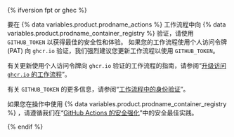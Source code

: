 {% ifversion fpt or ghec %}

要在 {% data variables.product.prodname_actions %} 工作流程中向 {% data variables.product.prodname_container_registry %} 验证，请使用 `GITHUB_TOKEN` 以获得最佳的安全性和体验。 如果您的工作流程使用个人访问令牌 (PAT) 向 `ghcr.io` 验证，我们强烈建议您更新工作流程以使用 `GITHUB_TOKEN`。

有关更新使用个人访问令牌向 `ghcr.io` 验证的工作流程的指南，请参阅“[升级访问 `ghcr.io` 的工作流程](/packages/managing-github-packages-using-github-actions-workflows/publishing-and-installing-a-package-with-github-actions#upgrading-a-workflow-that-accesses-ghcrio)”。

有关 `GITHUB_TOKEN` 的更多信息，请参阅“[工作流程中的身份验证](/actions/reference/authentication-in-a-workflow#using-the-github_token-in-a-workflow)”。

如果您在操作中使用 {% data variables.product.prodname_container_registry %} ，请遵循我们在“[GitHub Actions 的安全强化](/actions/getting-started-with-github-actions/security-hardening-for-github-actions#considering-cross-repository-access)”中的安全最佳实践。

{% endif %}
